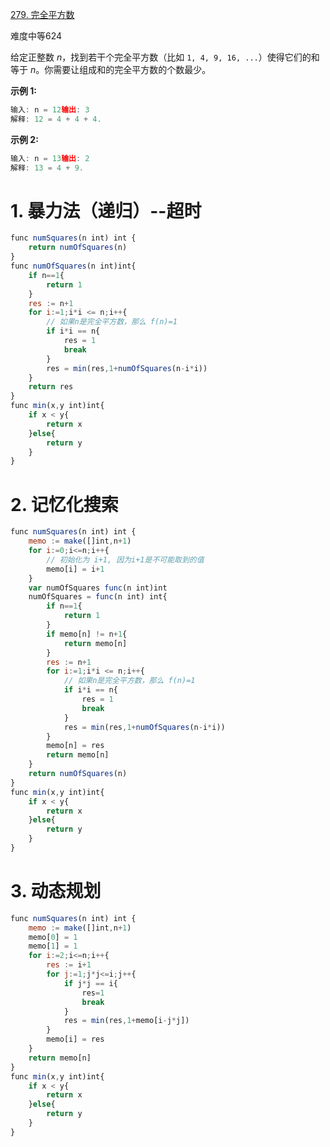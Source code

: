 [279. 完全平方数](https://leetcode-cn.com/problems/perfect-squares/)

难度中等624

给定正整数 _n_，找到若干个完全平方数（比如 `1, 4, 9, 16, ...`）使得它们的和等于 _n_。你需要让组成和的完全平方数的个数最少。

**示例 1:**

```javascript
输入: n = 12输出: 3 
解释: 12 = 4 + 4 + 4.
```

**示例 2:**

```javascript
输入: n = 13输出: 2
解释: 13 = 4 + 9.
```

# 1. 暴力法（递归）--超时

```javascript
func numSquares(n int) int {
    return numOfSquares(n)
}
func numOfSquares(n int)int{
    if n==1{
        return 1
    }
    res := n+1
    for i:=1;i*i <= n;i++{
        // 如果n是完全平方数，那么 f(n)=1 
        if i*i == n{
            res = 1
            break
        }
        res = min(res,1+numOfSquares(n-i*i))
    }
    return res
}
func min(x,y int)int{
    if x < y{
        return x
    }else{
        return y
    }
}
```

# 2. 记忆化搜索

```javascript
func numSquares(n int) int {
    memo := make([]int,n+1)
    for i:=0;i<=n;i++{
        // 初始化为 i+1, 因为i+1是不可能取到的值
        memo[i] = i+1
    }
    var numOfSquares func(n int)int
    numOfSquares = func(n int) int{
        if n==1{
            return 1
        }
        if memo[n] != n+1{
            return memo[n]
        }
        res := n+1
        for i:=1;i*i <= n;i++{
            // 如果n是完全平方数，那么 f(n)=1 
            if i*i == n{
                res = 1
                break
            }
            res = min(res,1+numOfSquares(n-i*i))
        }
        memo[n] = res
        return memo[n]
    }
    return numOfSquares(n)
}
func min(x,y int)int{
    if x < y{
        return x
    }else{
        return y
    }
}
```

# 3. 动态规划

```javascript
func numSquares(n int) int {
    memo := make([]int,n+1)
    memo[0] = 1
    memo[1] = 1
    for i:=2;i<=n;i++{
        res := i+1
        for j:=1;j*j<=i;j++{
            if j*j == i{
                res=1
                break
            }
            res = min(res,1+memo[i-j*j])
        }
        memo[i] = res
    }
    return memo[n]
}
func min(x,y int)int{
    if x < y{
        return x
    }else{
        return y
    }
}
```